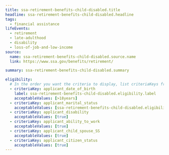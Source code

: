 ```yaml
---
title: ssa-retirement-benefits-child-disabled.title
headline: ssa-retirement-benefits-child-disabled.headline
tags:
  - financial assistance
lifeEvents:
  - retirement
  - late-adulthood
  - disability
  - loss-of-job-and-low-income
source:
  name: ssa-retirement-benefits-child-disabled.source.name
  link: https://www.ssa.gov/benefits/retirement/

summary: ssa-retirement-benefits-child-disabled.summary

eligibility:
  # In the order you want the criteria to display, list criteriaKeys from the csv here, each followed by a comma-separated list of which values indicate eligibility for that criteria. Wrap individual values in quotes if they have inner commas.
  - criteriaKey: applicant_date_of_birth
    label: ssa-retirement-benefits-child-disabled.eligibility.label
    acceptableValues: [>18years]
  - criteriaKey: applicant_marital_status
    acceptableValues: [ssa-retirement-benefits-child-disabled.eligibility.acceptableValues]
  - criteriaKey: applicant_disability
    acceptableValues: [true]
  - criteriaKey: applicant_ability_to_work
    acceptableValues: [true]
  - criteriaKey: applicant_child_spouse_SS
    acceptableValues: [true]
  - criteriaKey: applicant_citizen_status
    acceptableValues: [true]
---
```


